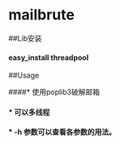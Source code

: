 # mailbrute
##Lib安装

####     easy_install threadpool

##Usage

####* 使用poplib3破解邮箱
####     * 可以多线程
####    * -h 参数可以查看各参数的用法。
